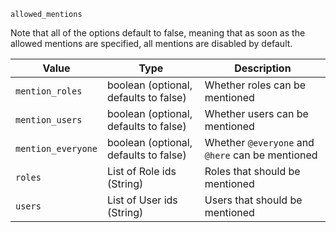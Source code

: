 `allowed_mentions`

Note that all of the options default to false, meaning that as soon as the allowed mentions are specified, all mentions are disabled by default.

| Value              | Type                                  | Description                                      |
|--------------------|---------------------------------------|--------------------------------------------------|
| `mention_roles`    | boolean (optional, defaults to false) | Whether roles can be mentioned                   |
| `mention_users`    | boolean (optional, defaults to false) | Whether users can be mentioned                   |
| `mention_everyone` | boolean (optional, defaults to false) | Whether `@everyone` and `@here` can be mentioned |
| `roles`            | List of Role ids (String)             | Roles that should be mentioned                   |
| `users`            | List of User ids (String)             | Users that should be mentioned                   |